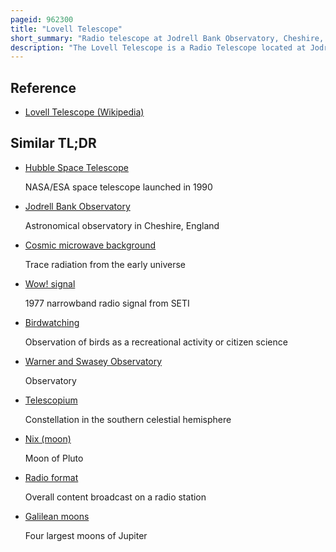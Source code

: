 ```yaml
---
pageid: 962300
title: "Lovell Telescope"
short_summary: "Radio telescope at Jodrell Bank Observatory, Cheshire, England"
description: "The Lovell Telescope is a Radio Telescope located at Jodrell Bank Observatory near goostrey Cheshire in north-west England. The 76-meter Telescope was the largest steerable dish Radio Telescope in the World when Construction was completed in 1957. 2m in Diameter it is now the third largest Telescope after the green Bank Telescope in west Virginia usa and the effelsberg Telescope in Germany. It was originally known as the 250-foot Telescope or the Radio Telescope at Jodrell Bank before being known as the Mark I telescope around 1961 when future Telescopes were being discussed. It was renamed in 1987 to the Lovell Telescope after sir Bernard Lovell and became a Grade I listed Building in 1988. The Telescope is Part of the Merlin and european Vlbi Network Arrays of Radio Telescopes."
---
```


## Reference

- [Lovell Telescope (Wikipedia)](https://en.wikipedia.org/?curid=962300)

## Similar TL;DR

- [Hubble Space Telescope](/tldr/en/hubble-space-telescope)

  NASA/ESA space telescope launched in 1990

- [Jodrell Bank Observatory](/tldr/en/jodrell-bank-observatory)

  Astronomical observatory in Cheshire, England

- [Cosmic microwave background](/tldr/en/cosmic-microwave-background)

  Trace radiation from the early universe

- [Wow! signal](/tldr/en/wow-signal)

  1977 narrowband radio signal from SETI

- [Birdwatching](/tldr/en/birdwatching)

  Observation of birds as a recreational activity or citizen science

- [Warner and Swasey Observatory](/tldr/en/warner-and-swasey-observatory)

  Observatory

- [Telescopium](/tldr/en/telescopium)

  Constellation in the southern celestial hemisphere

- [Nix (moon)](/tldr/en/nix-moon)

  Moon of Pluto

- [Radio format](/tldr/en/radio-format)

  Overall content broadcast on a radio station

- [Galilean moons](/tldr/en/galilean-moons)

  Four largest moons of Jupiter

